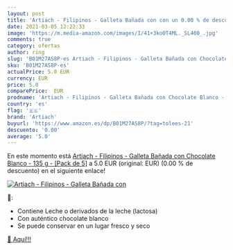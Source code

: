 ```yaml
---
layout: post
title: 'Artiach - Filipinos - Galleta Bañada con con un 0.00 % de descuento'
date: 2021-03-05 12:22:33
image: 'https://m.media-amazon.com/images/I/41+3koOT4ML._SL400_.jpg'
comments: true
category: ofertas
author: ring
slug: 'B01M27AS8P-es Artiach - Filipinos - Galleta Bañada con Chocolate Blanco...'
sku: 'B01M27AS8P-es'
actualPrice: 5.0 EUR
currency: EUR
price: 5.0
comparePrice:  EUR
prodname: 'Artiach - Filipinos - Galleta Bañada con Chocolate Blanco - 135 g - [Pack de 5]'
country: 'es'
flag: '🇪🇸'
brand: 'Artiach'
buyurl: 'https://www.amazon.es/dp/B01M27AS8P/?tag=tolees-21'
descuento: '0.00'
average: '5.0'
---
```


En este momento está [Artiach - Filipinos - Galleta Bañada con Chocolate Blanco - 135 g - [Pack de 5]](https://www.amazon.es/dp/B01M27AS8P/?tag=tolees-21) a 5.0 EUR (original:  EUR) (0.00 %  de descuento) en el siguiente enlace!

[![Artiach - Filipinos - Galleta Bañada con](https://m.media-amazon.com/images/I/41+3koOT4ML._SL400_.jpg)](https://www.amazon.es/dp/B01M27AS8P/?tag=tolees-21)

🔎:

- Contiene Leche o derivados de la leche (lactosa)
- Con auténtico chocolate blanco
- Se puede conservar en un lugar fresco y seco

[🛒 Aquí!!!](https://www.amazon.es/dp/B01M27AS8P/?tag=tolees-21)
